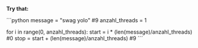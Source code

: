 **Try that:**

´´´python
message = "swag yolo" #9
anzahl_threads = 1

for i in range(0, anzahl_threads):
	start = i * (len(message)/anzahl_threads) #0
	stop = start + (len(message)/anzahl_threads) #9
´´´
